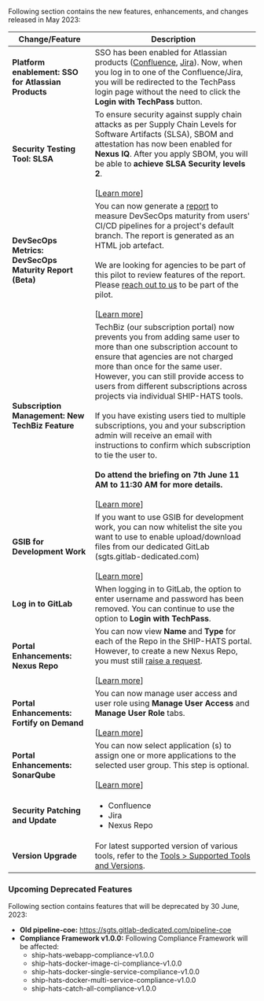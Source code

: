 Following section contains the new features, enhancements, and changes released in May 2023:

| Change/Feature |Description|
|---|---|
|**Platform enablement: SSO for Atlassian Products**|SSO has been enabled for Atlassian products ([Confluence](https://docs.developer.tech.gov.sg/docs/ship-hats-tools/confluence/confluence-overview?id=log-in-to-confluence), [Jira](https://docs.developer.tech.gov.sg/docs/ship-hats-tools/jira/jira-overview?id=log-in-to-jira)). Now, when you log in to one of the Confluence/Jira, you will be redirected to the TechPass login page without the need to click the **Login with TechPass** button. <!--<br><br> [[Learn more]()]-->|
|**Security Testing Tool: SLSA**| To ensure security against supply chain attacks as per Supply Chain Levels for Software Artifacts (SLSA), SBOM and attestation has now been enabled for **Nexus IQ**. After you apply SBOM, you will be able to **achieve SLSA Security levels 2**. <br><br> [[Learn more](https://docs.developer.tech.gov.sg/docs/ship-hats-getting-started/slsa)]
|**DevSecOps Metrics: DevSecOps Maturity Report (Beta)**|You can now generate a [report](https://sgts.gitlab-dedicated.com/wog/gvt/ship/ship-hats-templates/-/tree/main/templates#file-gitlab-ci-generate-maturity-reportyml) to measure DevSecOps maturity from users' CI/CD pipelines for a project's default branch. The report is generated as an HTML job artefact. <br><br>We are looking for agencies to be part of this pilot to review features of the report. Please [reach out to us](https://go.gov.sg/she) to be part of the pilot.<br><br> [[Learn more](https://docs.developer.tech.gov.sg/docs/ship-hats-getting-started/metrics)]
|**Subscription Management: New TechBiz Feature**| TechBiz (our subscription portal) now prevents you from adding same user to more than one subscription account to ensure that agencies are not charged more than once for the same user. However, you can still provide access to users from different subscriptions across projects via individual SHIP-HATS tools. <br><br>If you have existing users tied to multiple subscriptions, you and your subscription admin will receive an email with instructions to confirm which subscription to tie the user to.<br><br> **Do attend the briefing on 7th June 11 AM to 11:30 AM for more details.** <br><br> [[Learn more](https://docs.developer.tech.gov.sg/docs/ship-hats-portal/manage-users?id=add-users)]|
|**GSIB for Development Work**|If you want to use GSIB for development work, you can now whitelist the site you want to use to enable upload/download files from our dedicated GitLab (sgts.gitlab-dedicated.com) <br><br> [[Learn more](https://docs.developer.tech.gov.sg/docs/ship-hats-getting-started/sis-whitelisting)] |
|**Log in to GitLab**|When logging in to GitLab, the option to enter username and password has been removed. You can continue to use the option to **Login with TechPass**.|
|**Portal Enhancements: Nexus Repo**|You can now view **Name** and **Type** for each of the Repo in the SHIP-HATS portal. However, to create a new Nexus Repo, you must still [raise a request](https://go.gov.sg/ship-hats-request). <br><br>[[Learn more](https://docs.developer.tech.gov.sg/docs/ship-hats-tools/nexus-repository/manage-nexus-repository)]
|**Portal Enhancements: Fortify on Demand**|You can now manage user access and user role using **Manage User Access** and **Manage User Role** tabs. <br><br>[[Learn more](https://docs.developer.tech.gov.sg/docs/ship-hats-tools/fod/manage-fod?id=add-users-within-fod)]
|**Portal Enhancements: SonarQube**|You can now select application (s) to assign one or more applications to the selected user group. This step is optional. <br><br>[[Learn more](https://docs.developer.tech.gov.sg/docs/ship-hats-tools/sonarqube/manage-sonarqube?id=add-user-groups-within-sonarqube)]
|**Security Patching and Update**| <ul><li>Confluence</li><li>Jira</li><li>Nexus Repo</li></ul>|  
|**Version Upgrade**|For latest supported version of various tools, refer to the [Tools > Supported Tools and Versions](https://docs.developer.tech.gov.sg/docs/ship-hats-tools/tools-overview?id=supported-tools-and-versions).|


### Upcoming Deprecated Features

Following section contains features that will be deprecated by 30 June, 2023:

- **Old pipeline-coe:** https://sgts.gitlab-dedicated.com/pipeline-coe   
- **Compliance Framework v1.0.0:** Following Compliance Framework will be affected:
    - ship-hats-webapp-compliance-v1.0.0
    - ship-hats-docker-image-ci-compliance-v1.0.0
    - ship-hats-docker-single-service-compliance-v1.0.0
    - ship-hats-docker-multi-service-compliance-v1.0.0
    - ship-hats-catch-all-compliance-v1.0.0

<!--
|**Portal Enhancements**|<ul><li>**Nexus Repo:** You can now view **Name** and **Type** for each of the Repo in the SHIP-HATS portal. However, to create a new Nexus Repo, you must still [raise a request](https://go.gov.sg/ship-hats-request). <br>[[Learn more](https://docs.developer.tech.gov.sg/docs/ship-hats-tools/nexus-repository/manage-nexus-repository)] </li><li>**Fortify on Demand:** You can now manage user access and user role using **Manage User Access** and **Manage User Role** tabs. <br>[[Learn more](https://docs.developer.tech.gov.sg/docs/ship-hats-tools/fod/manage-fod?id=add-users-within-fod)]</li><li>**SonarQube:** You can now select application (s) to assign one or more applications to the selected user group. This step is optional. <br>[[Learn more](https://docs.developer.tech.gov.sg/docs/ship-hats-tools/sonarqube/manage-sonarqube?id=add-user-groups-within-sonarqube)] </li> </ul>

-->
<!--
|**GitLab Infrastructure as Code (IaC) Scanning**|To help you scan your IaC configuration files for known vulnerabilities, Infrastructure as Code (IaC) Scanning has now been integrated with the Compliance Framework. To use this feature, you must **get the latest version v1.0.3** of the [SHIP-HATS Compliance Template](https://sgts.gitlab-dedicated.com/wog/ship-hats-compliance/-/blob/main/README).<br><br> [[Learn more](https://docs.developer.tech.gov.sg/docs/ship-hats-getting-started/compliance-framework?id=gitlab-infrastructure-as-code-iac-scanning)]

-->
<!--### GitLab Infrastructure as Code (IaC) Scanning

Infrastructure as Code (IaC) Scanning has now been integrated with the Compliance Framework. 



To use this feature, you must get the **latest version v1.0.3** of the [SHIP-HATS Compliance Template](https://sgts.gitlab-dedicated.com/wog/ship-hats-compliance/-/blob/main/README).

Included IAC SAST in compliance.
SAST-IaC.gitlab.ci.yml
 
 
To use this feature, users need to execute static.gitlab-ci.yml. this file includes variable $IAC_SAST_DISABLED. Users must set this variable
 
Latest template: ship-hats-docker-image-ci-compliance-v1.0.3
Apply the latest compliance framework by navigating to Settings > General > Compliance framework > choose your framework > ship-hats-docker-image-ci-compliance-latest > Save changes
 
Docker image CI compliance, E2E Support SGTS/GVT/ship/E2E Templates/SHIP-HATS Docker Image CI Pipeline Templates
 
IAC SAST scanning has been added to the .pre stage. Can be viewed as "kics-iac-sast" job in the .pre stage.

--image 

By default, IAC SAST scanning is enabled. We recommend that you use the default option. However, if you need to disable the IAC SAST scanning, you can set the $IAC_SAST_DISABLED to "true" at the Global level.

--image
If you set the variable to true in your CI pipeline, it will not be disabled because the variable has not been enabled in the static.gitlab-ci.yml file.

--image
-->
